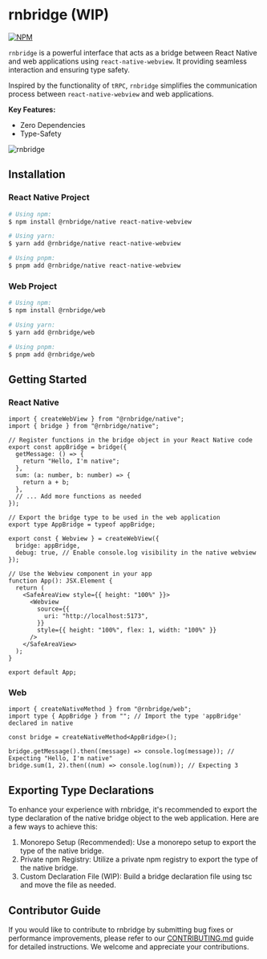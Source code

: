 # rnbridge (WIP)

[![NPM](https://img.shields.io/npm/v/@rnbridge/native)](https://www.npmjs.com/package/@rnbridge/native)

`rnbridge` is a powerful interface that acts as a bridge between React Native and web applications using `react-native-webview`. It providing seamless interaction and ensuring type safety.

Inspired by the functionality of `tRPC`, `rnbridge` simplifies the communication process between `react-native-webview` and web applications.

**Key Features:**
- Zero Dependencies
- Type-Safety

![rnbridge](https://github.com/gronxb/rnbridge/assets/41789633/02cd8d69-6d93-4cac-8b2b-75b637c54bc7)


## Installation

### React Native Project
```sh
# Using npm:
$ npm install @rnbridge/native react-native-webview

# Using yarn:
$ yarn add @rnbridge/native react-native-webview

# Using pnpm:
$ pnpm add @rnbridge/native react-native-webview
```
### Web Project

```sh
# Using npm:
$ npm install @rnbridge/web

# Using yarn:
$ yarn add @rnbridge/web

# Using pnpm:
$ pnpm add @rnbridge/web
```

## Getting Started

### React Native

```tsx
import { createWebView } from "@rnbridge/native";
import { bridge } from "@rnbridge/native";

// Register functions in the bridge object in your React Native code
export const appBridge = bridge({
  getMessage: () => {
    return "Hello, I'm native";
  },
  sum: (a: number, b: number) => {
    return a + b;
  },
  // ... Add more functions as needed
});

// Export the bridge type to be used in the web application
export type AppBridge = typeof appBridge;

export const { Webview } = createWebView({
  bridge: appBridge,
  debug: true, // Enable console.log visibility in the native webview
});

// Use the Webview component in your app
function App(): JSX.Element {
  return (
    <SafeAreaView style={{ height: "100%" }}>
      <Webview
        source={{
          uri: "http://localhost:5173",
        }}
        style={{ height: "100%", flex: 1, width: "100%" }}
      />
    </SafeAreaView>
  );
}

export default App;
```

### Web

```tsx
import { createNativeMethod } from "@rnbridge/web";
import type { AppBridge } from ""; // Import the type 'appBridge' declared in native

const bridge = createNativeMethod<AppBridge>();

bridge.getMessage().then((message) => console.log(message)); // Expecting "Hello, I'm native"
bridge.sum(1, 2).then((num) => console.log(num)); // Expecting 3
```

## Exporting Type Declarations
To enhance your experience with rnbridge, it's recommended to export the type declaration of the native bridge object to the web application. Here are a few ways to achieve this:

1. Monorepo Setup (Recommended): Use a monorepo setup to export the type of the native bridge.
2. Private npm Registry: Utilize a private npm registry to export the type of the native bridge.
3. Custom Declaration File (WIP): Build a bridge declaration file using tsc and move the file as needed.


## Contributor Guide

If you would like to contribute to rnbridge by submitting bug fixes or performance improvements, please refer to our [CONTRIBUTING.md](https://github.com/brandazine/rnbridge/blob/main/CONTRIBUTING.md) guide for detailed instructions. We welcome and appreciate your contributions.
